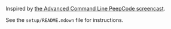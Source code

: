 Inspired by [the Advanced Command Line PeepCode screencast](https://peepcode.com/products/advanced-command-line).

See the `setup/README.mdown` file for instructions.

